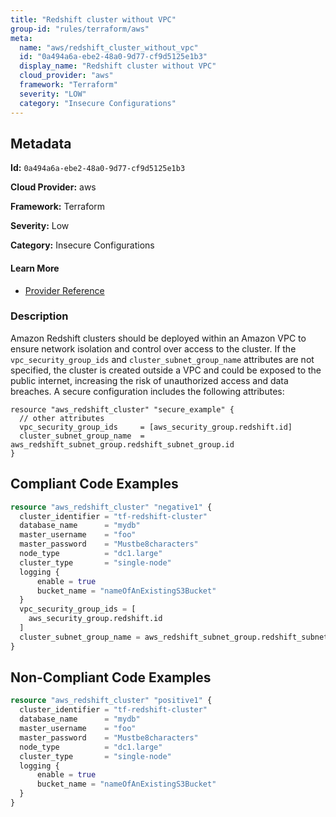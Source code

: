 ```yaml
---
title: "Redshift cluster without VPC"
group-id: "rules/terraform/aws"
meta:
  name: "aws/redshift_cluster_without_vpc"
  id: "0a494a6a-ebe2-48a0-9d77-cf9d5125e1b3"
  display_name: "Redshift cluster without VPC"
  cloud_provider: "aws"
  framework: "Terraform"
  severity: "LOW"
  category: "Insecure Configurations"
---
```

## Metadata

**Id:** `0a494a6a-ebe2-48a0-9d77-cf9d5125e1b3`

**Cloud Provider:** aws

**Framework:** Terraform

**Severity:** Low

**Category:** Insecure Configurations

#### Learn More

 - [Provider Reference](https://registry.terraform.io/providers/hashicorp/aws/latest/docs/resources/redshift_cluster#vpc_security_group_ids)

### Description

 Amazon Redshift clusters should be deployed within an Amazon VPC to ensure network isolation and control over access to the cluster. If the `vpc_security_group_ids` and `cluster_subnet_group_name` attributes are not specified, the cluster is created outside a VPC and could be exposed to the public internet, increasing the risk of unauthorized access and data breaches. A secure configuration includes the following attributes:

```
resource "aws_redshift_cluster" "secure_example" {
  // other attributes
  vpc_security_group_ids     = [aws_security_group.redshift.id]
  cluster_subnet_group_name  = aws_redshift_subnet_group.redshift_subnet_group.id
}
```



## Compliant Code Examples
```terraform
resource "aws_redshift_cluster" "negative1" {
  cluster_identifier = "tf-redshift-cluster"
  database_name      = "mydb"
  master_username    = "foo"
  master_password    = "Mustbe8characters"
  node_type          = "dc1.large"
  cluster_type       = "single-node"
  logging {
      enable = true
      bucket_name = "nameOfAnExistingS3Bucket"
  }
  vpc_security_group_ids = [
    aws_security_group.redshift.id
  ]
  cluster_subnet_group_name = aws_redshift_subnet_group.redshift_subnet_group.id
}

```
## Non-Compliant Code Examples
```terraform
resource "aws_redshift_cluster" "positive1" {
  cluster_identifier = "tf-redshift-cluster"
  database_name      = "mydb"
  master_username    = "foo"
  master_password    = "Mustbe8characters"
  node_type          = "dc1.large"
  cluster_type       = "single-node"
  logging {
      enable = true
      bucket_name = "nameOfAnExistingS3Bucket"
  }
}

```